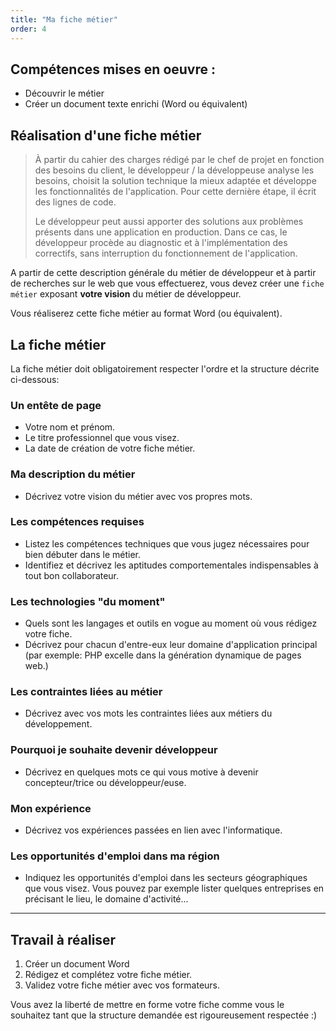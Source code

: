 ```yaml
---
title: "Ma fiche métier"
order: 4
---
```


## Compétences mises en oeuvre : 

- Découvrir le métier
- Créer un document texte enrichi (Word ou équivalent)


## Réalisation d'une fiche métier

> À partir du cahier des charges rédigé par le chef de projet en fonction des besoins du client, le développeur / la développeuse analyse les besoins, choisit la solution technique la mieux adaptée et développe les fonctionnalités de l'application. Pour cette dernière étape, il écrit des lignes de code.
>
> Le développeur peut aussi apporter des solutions aux problèmes présents dans une application en production. Dans ce cas, le développeur procède au diagnostic et à l'implémentation des correctifs, sans interruption du fonctionnement de l'application.

A partir de cette description générale du métier de développeur et à partir de recherches sur le web que vous effectuerez, vous devez créer une `fiche métier` exposant **votre vision** du métier de développeur. 

Vous réaliserez cette fiche métier au format Word (ou équivalent).


## La fiche métier

La fiche métier doit obligatoirement respecter l'ordre et la structure décrite ci-dessous: 

### Un entête de page 
- Votre nom et prénom.
- Le titre professionnel que vous visez.
- La date de création de votre fiche métier.

### Ma description du métier
- Décrivez votre vision du métier avec vos propres mots.

### Les compétences requises
- Listez les compétences techniques que vous jugez nécessaires pour bien débuter dans le métier.
- Identifiez et décrivez les aptitudes comportementales indispensables à tout bon collaborateur.

### Les technologies "du moment"
- Quels sont les langages et outils en vogue au moment où vous rédigez votre fiche. 
- Décrivez pour chacun d'entre-eux leur domaine d'application principal (par exemple: PHP excelle dans la génération dynamique de pages web.)

### Les contraintes liées au métier
- Décrivez avec vos mots les contraintes liées aux métiers du développement.

### Pourquoi je souhaite devenir développeur
- Décrivez en quelques mots ce qui vous motive à devenir concepteur/trice ou développeur/euse.

### Mon expérience
- Décrivez vos expériences passées en lien avec l'informatique.

### Les opportunités d'emploi dans ma région
- Indiquez les opportunités d'emploi dans les secteurs géographiques que vous visez. Vous pouvez par exemple lister quelques entreprises en précisant le lieu, le domaine d'activité...

--- 

## Travail à réaliser

1. Créer un document Word
2. Rédigez et complétez votre fiche métier.
3. Validez votre fiche métier avec vos formateurs.

Vous avez la liberté de mettre en forme votre fiche comme vous le souhaitez tant que la structure demandée est rigoureusement respectée :)
